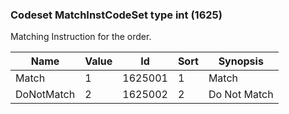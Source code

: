 ### Codeset MatchInstCodeSet type int (1625)

Matching Instruction for the order.

| Name       | Value | Id      | Sort | Synopsis     |
|------------|-------|---------|------|--------------|
| Match      | 1     | 1625001 | 1    | Match        |
| DoNotMatch | 2     | 1625002 | 2    | Do Not Match |

